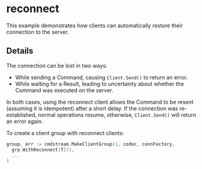 # reconnect

This example demonstrates how clients can automatically restore their connection
to the server.

## Details

The connection can be lost in two ways:

- While sending a Command, causing `Client.Send()` to return an error.
- While waiting for a Result, leading to uncertainty about whether the Command
  was executed on the server.

In both cases, using the reconnect client allows the Command to be resent
(assuming it is idempotent) after a short delay. If the connection was
re-established, normal operations resume, otherwise, `Client.Send()` will return
an error again.

To create a client group with reconnect clients:

```go
group, err := cmdstream.MakeClientGroup(1, codec, connFactory,
  grp.WithReconnect[T](),
  ...
)
```
